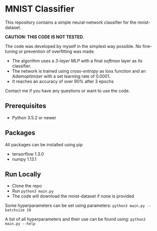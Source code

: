 MNIST Classifier
=====================================================
This repository contains a simple neural-network classifier for the mnist-dataset.

**CAUTION: THIS CODE IS NOT TESTED.**

The code was developed by myself in the simplest way possible.
No fine-tuning or prevention of overfitting was made.

- The algorithm uses a *3-layer MLP* with a final *softmax* layer as its classifier.
- The network is trained using *cross-entropy* as loss function and an *Adamoptimizer* with a set learning rate of 0.0001.
- It reaches an accuracy of over 90% after 3 epochs

Contact me if you have any questions or want to use the code.

Prerequisites
--------------
- Python 3.5.2 or newer

Packages
-------------
All packages can be installed using pip
- tensorflow 1.3.0
- numpy 1.13.1

Run Locally
-----------
- Clone the repo
- Run ``python3 main.py``
- The code will download the mnist-dataset if none is provided

Some hyperparameters can be set using parameters:
``python3 main.py --batchsize 10``

A list of all hyperparameters and their use can be found using:
``python3 main.py --help``
